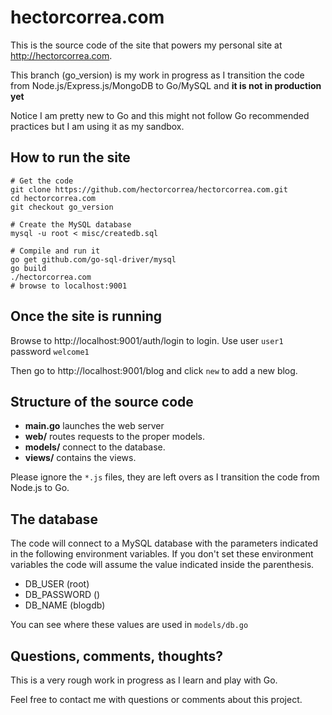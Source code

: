 hectorcorrea.com
================
This is the source code of the site that powers my personal site at http://hectorcorrea.com.

This branch (go_version) is my work in progress as I transition the code from
Node.js/Express.js/MongoDB to Go/MySQL and **it is not in production yet**

Notice I am pretty new to Go and this might not follow Go recommended
practices but I am using it as my sandbox.

How to run the site
------------

```
# Get the code
git clone https://github.com/hectorcorrea/hectorcorrea.com.git
cd hectorcorrea.com
git checkout go_version

# Create the MySQL database
mysql -u root < misc/createdb.sql

# Compile and run it
go get github.com/go-sql-driver/mysql
go build  
./hectorcorrea.com
# browse to localhost:9001
```

Once the site is running
--------
Browse to http://localhost:9001/auth/login to login. Use user `user1` password
`welcome1`

Then go to http://localhost:9001/blog and click `new` to add a new blog.



Structure of the source code
----------------------------
* **main.go** launches the web server
* **web/** routes requests to the proper models.
* **models/** connect to the database.
* **views/** contains the views.

Please ignore the `*.js` files, they are left overs as I transition
the code from Node.js to Go.


The database
--------------
The code will connect to a MySQL database with the parameters indicated in the
following environment variables. If you don't set these environment variables
the code will assume the value indicated inside the parenthesis.

* DB_USER (root)
* DB_PASSWORD ()
* DB_NAME (blogdb)

You can see where these values are used in `models/db.go`

Questions, comments, thoughts?
------------------------------
This is a very rough work in progress as I learn and play with Go.

Feel free to contact me with questions or comments about this project.

